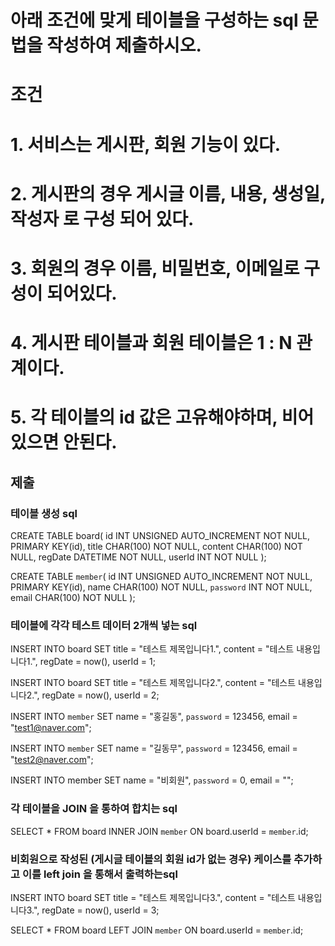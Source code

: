 # 아래 조건에 맞게 테이블을 구성하는 sql 문법을 작성하여 제출하시오.

# 조건
# 1. 서비스는 게시판, 회원 기능이 있다.
# 2. 게시판의 경우 게시글 이름, 내용, 생성일, 작성자 로 구성 되어 있다.
# 3. 회원의 경우 이름, 비밀번호, 이메일로 구성이 되어있다.
# 4. 게시판 테이블과 회원 테이블은 1 : N 관계이다.
# 5. 각 테이블의 id 값은 고유해야하며, 비어있으면 안된다.

## 제출 

### 테이블 생성 sql
CREATE TABLE board(
	id INT UNSIGNED AUTO_INCREMENT NOT NULL,
	PRIMARY KEY(id),
	title CHAR(100) NOT NULL,
	content CHAR(100) NOT NULL,
	regDate DATETIME NOT NULL,
	userId INT NOT NULL
);

CREATE TABLE `member`(
	id INT UNSIGNED AUTO_INCREMENT NOT NULL,
	PRIMARY KEY(id),
	name CHAR(100) NOT NULL,
	`password` INT NOT NULL,
	email CHAR(100) NOT NULL
);

### 테이블에 각각 테스트 데이터 2개씩 넣는 sql
INSERT INTO board
SET title = "테스트 제목입니다1.",
content = "테스트 내용입니다1.",
regDate = now(),
userId = 1;

INSERT INTO board
SET title = "테스트 제목입니다2.",
content = "테스트 내용입니다2.",
regDate = now(),
userId = 2;

INSERT INTO `member`
SET name = "홍길동",
`password` = 123456,
email = "test1@naver.com";

INSERT INTO `member`
SET name = "길동무",
`password` = 123456,
email = "test2@naver.com";

INSERT INTO member
SET name = "비회원",
`password` = 0,
email = "";

### 각 테이블을 JOIN 을 통하여 합치는 sql
SELECT * FROM board
INNER JOIN `member`
ON board.userId = `member`.id; 

### 비회원으로 작성된 (게시글 테이블의 회원 id가 없는 경우) 케이스를 추가하고 이를 left join 을 통해서 출력하는sql
INSERT INTO board
SET title = "테스트 제목입니다3.",
content = "테스트 내용입니다3.",
regDate = now(),
userId = 3;

SELECT * FROM board
LEFT JOIN `member`
ON board.userId = `member`.id; 

